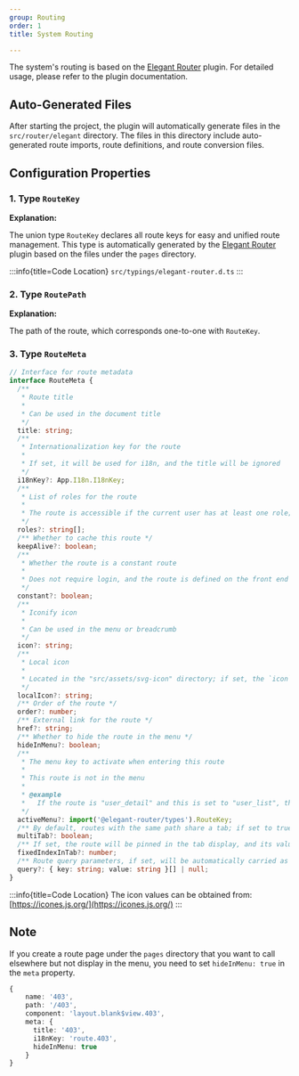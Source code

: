 ```yaml
---
group: Routing
order: 1
title: System Routing

---
```


The system's routing is based on the [Elegant Router](https://github.com/mufeng889/react-auto-route) plugin. For detailed usage, please refer to the plugin documentation.

## Auto-Generated Files

After starting the project, the plugin will automatically generate files in the `src/router/elegant` directory. The files in this directory include auto-generated route imports, route definitions, and route conversion files.

## Configuration Properties

### 1. Type `RouteKey`

**Explanation:**

The union type `RouteKey` declares all route keys for easy and unified route management. This type is automatically generated by the [Elegant Router](https://github.com/mufeng889/react-auto-route) plugin based on the files under the `pages` directory.

:::info{title=Code Location}
`src/typings/elegant-router.d.ts`
:::

### 2. Type `RoutePath`

**Explanation:**

The path of the route, which corresponds one-to-one with `RouteKey`.

### 3. Type `RouteMeta`

```typescript
// Interface for route metadata
interface RouteMeta {
  /**
   * Route title
   *
   * Can be used in the document title
   */
  title: string;
  /**
   * Internationalization key for the route
   *
   * If set, it will be used for i18n, and the title will be ignored
   */
  i18nKey?: App.I18n.I18nKey;
  /**
   * List of roles for the route
   *
   * The route is accessible if the current user has at least one role; if the list is empty, no permissions are required
   */
  roles?: string[];
  /** Whether to cache this route */
  keepAlive?: boolean;
  /**
   * Whether the route is a constant route
   *
   * Does not require login, and the route is defined on the front end
   */
  constant?: boolean;
  /**
   * Iconify icon
   *
   * Can be used in the menu or breadcrumb
   */
  icon?: string;
  /**
   * Local icon
   *
   * Located in the "src/assets/svg-icon" directory; if set, the `icon` property will be ignored
   */
  localIcon?: string;
  /** Order of the route */
  order?: number;
  /** External link for the route */
  href?: string;
  /** Whether to hide the route in the menu */
  hideInMenu?: boolean;
  /**
   * The menu key to activate when entering this route
   *
   * This route is not in the menu
   *
   * @example
   *   If the route is "user_detail" and this is set to "user_list", the "User List" menu item will be activated
   */
  activeMenu?: import('@elegant-router/types').RouteKey;
  /** By default, routes with the same path share a tab; if set to true, multiple tabs will be used */
  multiTab?: boolean;
  /** If set, the route will be pinned in the tab display, and its value indicates the pinned tab's order (the homepage is a special case and will automatically remain pinned) */
  fixedIndexInTab?: number;
  /** Route query parameters, if set, will be automatically carried as query parameters when navigating to this route via the menu */
  query?: { key: string; value: string }[] | null;
}
```

:::info{title=Code Location}
The icon values can be obtained from: [https://icones.js.org/](https://icones.js.org/)
:::

## Note

If you create a route page under the `pages` directory that you want to call elsewhere but not display in the menu, you need to set `hideInMenu: true` in the `meta` property.

```typescript
{
    name: '403',
    path: '/403',
    component: 'layout.blank$view.403',
    meta: {
      title: '403',
      i18nKey: 'route.403',
      hideInMenu: true
    }
}
```
